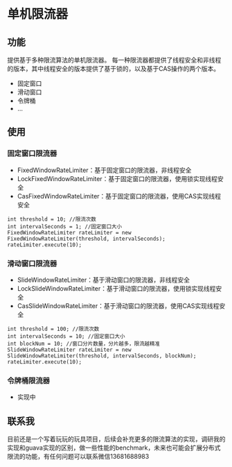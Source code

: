 # 单机限流器

## 功能

提供基于多种限流算法的单机限流器。 每一种限流器都提供了线程安全和非线程的版本，其中线程安全的版本提供了基于锁的，以及基于CAS操作的两个版本。
- 固定窗口
- 滑动窗口
- 令牌桶
- ...

## 使用

### 固定窗口限流器
- FixedWindowRateLimiter：基于固定窗口的限流器，非线程安全
- LockFixedWindowRateLimiter：基于固定窗口的限流器，使用锁实现线程安全
- CasFixedWindowRateLimiter：基于固定窗口的限流器，使用CAS实现线程安全
```
int threshold = 10; //限流次数
int intervalSeconds = 1; //固定窗口大小
FixedWindowRateLimiter rateLimiter = new FixedWindowRateLimiter(threshold, intervalSeconds);
rateLimiter.execute(10);
```

### 滑动窗口限流器
- SlideWindowRateLimiter：基于滑动窗口的限流器，非线程安全
- LockSlideWindowRateLimiter：基于滑动窗口的限流器，使用锁实现线程安全
- CasSlideWindowRateLimiter：基于滑动窗口的限流器，使用CAS实现线程安全
```
int threshold = 100; //限流次数
int intervalSeconds = 10; //固定窗口大小
int blockNum = 10; //窗口分片数量，分片越多，限流越精准
SlideWindowRateLimiter rateLimiter = new SlideWindowRateLimiter(threshold, intervalSeconds, blockNum);
rateLimiter.execute(10);
```

### 令牌桶限流器
- 实现中

## 联系我
目前还是一个写着玩玩的玩具项目，后续会补充更多的限流算法的实现，调研我的实现和guava实现的区别，做一些性能的benchmark，未来也可能会扩展分布式限流的功能，有任何问题可以联系微信13681688983
